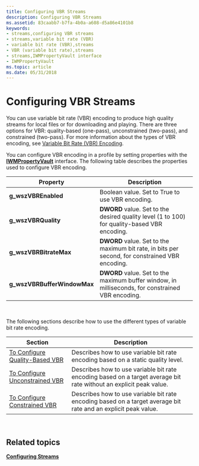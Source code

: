```yaml
---
title: Configuring VBR Streams
description: Configuring VBR Streams
ms.assetid: 83caabb7-b7fa-4b0a-a608-d5a86e4101b8
keywords:
- streams,configuring VBR streams
- streams,variable bit rate (VBR)
- variable bit rate (VBR),streams
- VBR (variable bit rate),streams
- streams,IWMPropertyVault interface
- IWMPropertyVault
ms.topic: article
ms.date: 05/31/2018
---
```


# Configuring VBR Streams

You can use variable bit rate (VBR) encoding to produce high quality streams for local files or for downloading and playing. There are three options for VBR: quality-based (one-pass), unconstrained (two-pass), and constrained (two-pass). For more information about the types of VBR encoding, see [Variable Bit Rate (VBR) Encoding](variable-bit-rate--vbr--encoding.md).

You can configure VBR encoding in a profile by setting properties with the [**IWMPropertyVault**](/previous-versions/windows/desktop/api/wmsdkidl/nn-wmsdkidl-iwmpropertyvault) interface. The following table describes the properties used to configure VBR encoding.



| Property                     | Description                                                                                       |
|------------------------------|---------------------------------------------------------------------------------------------------|
| **g\_wszVBREnabled**         | Boolean value. Set to True to use VBR encoding.                                                   |
| **g\_wszVBRQuality**         | **DWORD** value. Set to the desired quality level (1 to 100) for quality-based VBR encoding.      |
| **g\_wszVBRBitrateMax**      | **DWORD** value. Set to the maximum bit rate, in bits per second, for constrained VBR encoding.   |
| **g\_wszVBRBufferWindowMax** | **DWORD** value. Set to the maximum buffer window, in milliseconds, for constrained VBR encoding. |



 

The following sections describe how to use the different types of variable bit rate encoding.



| Section                                                              | Description                                                                                                        |
|----------------------------------------------------------------------|--------------------------------------------------------------------------------------------------------------------|
| [To Configure Quality-Based VBR](to-configure-quality-based-vbr.md) | Describes how to use variable bit rate encoding based on a static quality level.                                   |
| [To Configure Unconstrained VBR](to-configure-unconstrained-vbr.md) | Describes how to use variable bit rate encoding based on a target average bit rate without an explicit peak value. |
| [To Configure Constrained VBR](to-configure-constrained-vbr.md)     | Describes how to use variable bit rate encoding based on a target average bit rate and an explicit peak value.     |



 

## Related topics

<dl> <dt>

[**Configuring Streams**](configuring-streams.md)
</dt> </dl>

 

 




